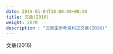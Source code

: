 ```yaml
---
date: 2019-01-04T18:00:00+08:00
title: 文章(2016)
weight: 2070
description : "云原生参考资料之文章(2016)"
---
```




文章(2016)

